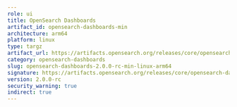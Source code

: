 ```yaml
---
role: ui
title: OpenSearch Dashboards
artifact_id: opensearch-dashboards-min
architecture: arm64
platform: linux
type: targz
artifact_url: https://artifacts.opensearch.org/releases/core/opensearch-dashboards/2.0.0-rc/opensearch-dashboards-min-2.0.0-rc-linux-arm64.tar.gz
category: opensearch-dashboards
slug: opensearch-dashboards-2.0.0-rc-min-linux-arm64
signature: https://artifacts.opensearch.org/releases/core/opensearch-dashboards/2.0.0-rc/opensearch-dashboards-min-2.0.0-rc-linux-arm64.tar.gz.sig
version: 2.0.0-rc
security_warning: true
indirect: true
---
```

